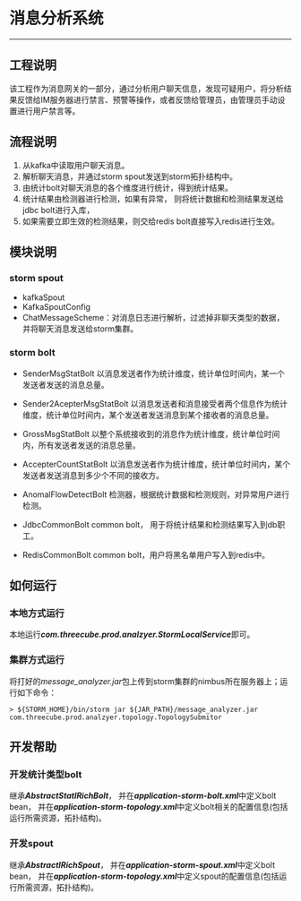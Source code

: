 # 消息分析系统
----

## 工程说明
该工程作为消息网关的一部分，通过分析用户聊天信息，发现可疑用户，将分析结果反馈给IM服务器进行禁言、预警等操作，或者反馈给管理员，由管理员手动设置进行用户禁言等。

## 流程说明

1. 从kafka中读取用户聊天消息。
2. 解析聊天消息，并通过storm spout发送到storm拓扑结构中。
3. 由统计bolt对聊天消息的各个维度进行统计，得到统计结果。
4. 统计结果由检测器进行检测，如果有异常， 则将统计数据和检测结果发送给jdbc bolt进行入库，
5. 如果需要立即生效的检测结果，则交给redis bolt直接写入redis进行生效。

## 模块说明

### storm spout
* kafkaSpout
* KafkaSpoutConfig
* ChatMessageScheme：对消息日志进行解析，过滤掉非聊天类型的数据，并将聊天消息发送给storm集群。

### storm bolt
* SenderMsgStatBolt
以消息发送者作为统计维度，统计单位时间内，某一个发送者发送的消息总量。

* Sender2AcepterMsgStatBolt
以消息发送者和消息接受者两个信息作为统计维度，统计单位时间内，某个发送者发送消息到某个接收者的消息总量。

* GrossMsgStatBolt
以整个系统接收到的消息作为统计维度，统计单位时间内，所有发送者发送的消息总量。

* AccepterCountStatBolt
以消息发送者作为统计维度，统计单位时间内，某个发送者发送消息到多少个不同的接收方。

* AnomalFlowDetectBolt 
检测器，根据统计数据和检测规则，对异常用户进行检测。

* JdbcCommonBolt
common bolt， 用于将统计结果和检测结果写入到db职工。

* RedisCommonBolt
common bolt，用户将黑名单用户写入到redis中。

## 如何运行

### 本地方式运行
本地运行***com.threecube.prod.analzyer.StormLocalService***即可。

### 集群方式运行
将打好的*message_analyzer.jar*包上传到storm集群的nimbus所在服务器上；运行如下命令：

```
> ${STORM_HOME}/bin/storm jar ${JAR_PATH}/message_analyzer.jar com.threecube.prod.analzyer.topology.TopologySubmitor
```

## 开发帮助

### 开发统计类型bolt
继承***AbstractStatIRichBolt***， 并在***application-storm-bolt.xml***中定义bolt bean， 并在***application-storm-topology.xml***中定义bolt相关的配置信息(包括运行所需资源，拓扑结构)。

### 开发spout
继承***AbstractIRichSpout***， 并在***application-storm-spout.xml***中定义bolt bean， 并在***application-storm-topology.xml***中定义spout的配置信息(包括运行所需资源，拓扑结构)。

 